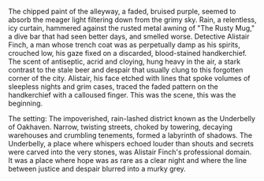 The chipped paint of the alleyway, a faded, bruised purple, seemed to absorb the meager light filtering down from the grimy sky.  Rain, a relentless, icy curtain, hammered against the rusted metal awning of "The Rusty Mug," a dive bar that had seen better days, and smelled worse.  Detective Alistair Finch, a man whose trench coat was as perpetually damp as his spirits, crouched low, his gaze fixed on a discarded, blood-stained handkerchief.  The scent of antiseptic, acrid and cloying, hung heavy in the air, a stark contrast to the stale beer and despair that usually clung to this forgotten corner of the city.  Alistair, his face etched with lines that spoke volumes of sleepless nights and grim cases, traced the faded pattern on the handkerchief with a calloused finger.  This was the scene, this was the beginning.

The setting:  The impoverished, rain-lashed district known as the Underbelly of Oakhaven.  Narrow, twisting streets, choked by towering, decaying warehouses and crumbling tenements, formed a labyrinth of shadows.  The Underbelly, a place where whispers echoed louder than shouts and secrets were carved into the very stones, was Alistair Finch's professional domain.  It was a place where hope was as rare as a clear night and where the line between justice and despair blurred into a murky grey.
